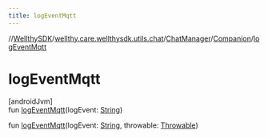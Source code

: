 ```yaml
---
title: logEventMqtt
---
```

//[WellthySDK](../../../../index.html)/[wellthy.care.wellthysdk.utils.chat](../../index.html)/[ChatManager](../index.html)/[Companion](index.html)/[logEventMqtt](log-event-mqtt.html)



# logEventMqtt



[androidJvm]\
fun [logEventMqtt](log-event-mqtt.html)(logEvent: [String](https://kotlinlang.org/api/latest/jvm/stdlib/kotlin/-string/index.html))

fun [logEventMqtt](log-event-mqtt.html)(logEvent: [String](https://kotlinlang.org/api/latest/jvm/stdlib/kotlin/-string/index.html), throwable: [Throwable](https://kotlinlang.org/api/latest/jvm/stdlib/kotlin/-throwable/index.html))




